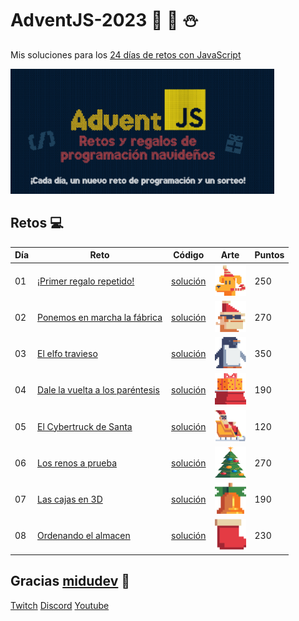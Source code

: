 # AdventJS-2023 🎅 🎄 ⛄

Mis soluciones para los [24 días de retos con JavaScript](https://adventjs.dev/)

<img src="readme/img/adventJs2023.png" height="200" />

## Retos 💻

| Día | Reto                                                                         | Código                     | Arte                                                  | Puntos |
| --- | ---------------------------------------------------------------------------- | -------------------------- | ----------------------------------------------------- | ------ |
| 01  | [¡Primer regalo repetido!](https://adventjs.dev/es/challenges/2023/1)        | [solución](dia01/dia1.js)  | <img src="readme/img/1.png" width="50" height="50" /> | 250    |
| 02  | [Ponemos en marcha la fábrica](https://adventjs.dev/es/challenges/2023/2)    | [solución](dia02/dia2.js)  | <img src="readme/img/2.png" width="50" height="50" /> | 270    |
| 03  | [El elfo travieso](https://adventjs.dev/es/challenges/2023/3)                | [solución](dia03/dia03.js) | <img src="readme/img/3.png" width="50" height="50" /> | 350    |
| 04  | [Dale la vuelta a los paréntesis](https://adventjs.dev/es/challenges/2023/4) | [solución](dia04/dia04.js) | <img src="readme/img/4.png" width="50" height="50" /> | 190    |
| 05  | [El Cybertruck de Santa](https://adventjs.dev/es/challenges/2023/5)          | [solución](dia05/dia05.js) | <img src="readme/img/5.png" width="50" height="50" /> | 120    |
| 06  | [Los renos a prueba](https://adventjs.dev/es/challenges/2023/6)              | [solución](dia06/dia06.js) | <img src="readme/img/6.png" width="50" height="50" /> | 270    |
| 07  | [Las cajas en 3D](https://adventjs.dev/es/challenges/2023/7)                 | [solución](dia07/dia07.js) | <img src="readme/img/7.png" width="50" height="50" /> | 190    |
| 08  | [Ordenando el almacen](https://adventjs.dev/es/challenges/2023/8)            | [solución](dia08/dia08.js) | <img src="readme/img/8.png" width="50" height="50" /> | 230    |

## Gracias [midudev](https://twitter.com/midudev) 💜

[Twitch](https://twitch.tv/midudev) [Discord](https://discord.gg/midudev) [Youtube](https://youtube.com/midudev)
